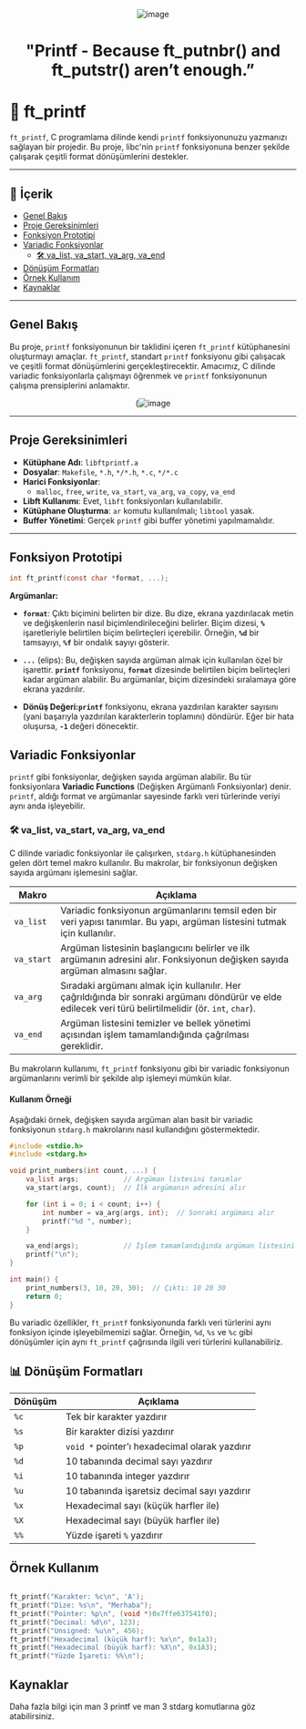 <div align="center">

![image](https://github.com/user-attachments/assets/7767d343-54d3-429b-93be-9f2194904876)

# "Printf - Because ft_putnbr() and ft_putstr() aren’t enough.”

</div>

# 🌟 ft_printf

`ft_printf`, C programlama dilinde kendi `printf` fonksiyonunuzu yazmanızı sağlayan bir projedir. Bu proje, libc'nin `printf` fonksiyonuna benzer şekilde çalışarak çeşitli format dönüşümlerini destekler.

---

## 📜 İçerik
- [Genel Bakış](#genel-bakış)
- [Proje Gereksinimleri](#proje-gereksinimleri)
- [Fonksiyon Prototipi](#fonksiyon-prototipi)
- [Variadic Fonksiyonlar](#variadic-fonksiyonlar)
    - [🛠 va_list, va_start, va_arg, va_end](#va_list-va_start-va_arg-va_end)
- [Dönüşüm Formatları](#dönüşüm-formatları)
- [Örnek Kullanım](#örnek-kullanım)
- [Kaynaklar](#kaynaklar)

---

## Genel Bakış

  Bu proje, `printf` fonksiyonunun bir taklidini içeren `ft_printf` kütüphanesini oluşturmayı amaçlar. `ft_printf`, standart `printf` fonksiyonu gibi çalışacak ve çeşitli format dönüşümlerini gerçekleştirecektir. Amacımız, C dilinde variadic fonksiyonlarla çalışmayı öğrenmek ve `printf` fonksiyonunun çalışma prensiplerini anlamaktır.


<div align="center">

(![image](https://github.com/user-attachments/assets/b37e5f1b-5a98-4b8c-ac08-6b6f2b50ab37)

</div>

---

## Proje Gereksinimleri

  - **Kütüphane Adı**: `libftprintf.a`
  - **Dosyalar**: `Makefile`, `*.h`, `*/*.h`, `*.c`, `*/*.c`
  - **Harici Fonksiyonlar**: 
    - `malloc`, `free`, `write`, `va_start`, `va_arg`, `va_copy`, `va_end`
  - **Libft Kullanımı**: Evet, `libft` fonksiyonları kullanılabilir.
  - **Kütüphane Oluşturma**: `ar` komutu kullanılmalı; `libtool` yasak.
  - **Buffer Yönetimi**: Gerçek `printf` gibi buffer yönetimi yapılmamalıdır.
    
---

## Fonksiyon Prototipi

```c
int ft_printf(const char *format, ...);
```

**Argümanlar:**

  -  **`format`**: Çıktı biçimini belirten bir dize. Bu dize, ekrana yazdırılacak metin ve değişkenlerin nasıl biçimlendirileceğini belirler. Biçim dizesi, **`%`** işaretleriyle belirtilen biçim belirteçleri içerebilir. Örneğin, **`%d`** bir tamsayıyı, **`%f`** bir ondalık sayıyı gösterir.
  
  - **`...`** (elips): Bu, değişken sayıda argüman almak için kullanılan özel bir işarettir. **`printf`** fonksiyonu, **`format`** dizesinde belirtilen biçim belirteçleri kadar argüman alabilir. Bu argümanlar, biçim dizesindeki sıralamaya göre ekrana yazdırılır.
  
  - **Dönüş Değeri:`printf`** fonksiyonu, ekrana yazdırılan karakter sayısını (yani başarıyla yazdırılan karakterlerin toplamını) döndürür. Eğer bir hata oluşursa, **`-1`** değeri dönecektir.


## Variadic Fonksiyonlar

`printf` gibi fonksiyonlar, değişken sayıda argüman alabilir. Bu tür fonksiyonlara **Variadic Functions** (Değişken Argümanlı Fonksiyonlar) denir. `printf`, aldığı format ve argümanlar sayesinde farklı veri türlerinde veriyi aynı anda işleyebilir.

### 🛠 va_list, va_start, va_arg, va_end

C dilinde variadic fonksiyonlar ile çalışırken, `stdarg.h` kütüphanesinden gelen dört temel makro kullanılır. Bu makrolar, bir fonksiyonun değişken sayıda argümanı işlemesini sağlar.

| **Makro**   | **Açıklama**                                                                                                                                             |
|-------------|----------------------------------------------------------------------------------------------------------------------------------------------------------|
| `va_list`   | Variadic fonksiyonun argümanlarını temsil eden bir veri yapısı tanımlar. Bu yapı, argüman listesini tutmak için kullanılır.                              |
| `va_start`  | Argüman listesinin başlangıcını belirler ve ilk argümanın adresini alır. Fonksiyonun değişken sayıda argüman almasını sağlar.                            |
| `va_arg`    | Sıradaki argümanı almak için kullanılır. Her çağrıldığında bir sonraki argümanı döndürür ve elde edilecek veri türü belirtilmelidir (ör. `int`, `char`). |
| `va_end`    | Argüman listesini temizler ve bellek yönetimi açısından işlem tamamlandığında çağrılması gereklidir.                                                     |

Bu makroların kullanımı, `ft_printf` fonksiyonu gibi bir variadic fonksiyonun argümanlarını verimli bir şekilde alıp işlemeyi mümkün kılar.

#### Kullanım Örneği

Aşağıdaki örnek, değişken sayıda argüman alan basit bir variadic fonksiyonun `stdarg.h` makrolarını nasıl kullandığını göstermektedir.

```c
#include <stdio.h>
#include <stdarg.h>

void print_numbers(int count, ...) {
    va_list args;           // Argüman listesini tanımlar
    va_start(args, count);  // İlk argümanın adresini alır

    for (int i = 0; i < count; i++) {
        int number = va_arg(args, int);  // Sonraki argümanı alır
        printf("%d ", number);
    }

    va_end(args);           // İşlem tamamlandığında argüman listesini temizler
    printf("\n");
}

int main() {
    print_numbers(3, 10, 20, 30);  // Çıktı: 10 20 30
    return 0;
}
```
Bu variadic özellikler, `ft_printf` fonksiyonunda farklı veri türlerini aynı fonksiyon içinde işleyebilmemizi sağlar. Örneğin, `%d`, `%s` ve `%c` gibi dönüşümler için aynı `ft_printf` çağrısında ilgili veri türlerini kullanabiliriz.


## 📊 Dönüşüm Formatları

| **Dönüşüm** | **Açıklama**                                           |
|-------------|--------------------------------------------------------|
| `%c`        | Tek bir karakter yazdırır                              |
| `%s`        | Bir karakter dizisi yazdırır                           |
| `%p`        | `void *` pointer’ı hexadecimal olarak yazdırır         |
| `%d`        | 10 tabanında decimal sayı yazdırır                     |
| `%i`        | 10 tabanında integer yazdırır                          |
| `%u`        | 10 tabanında işaretsiz decimal sayı yazdırır           |
| `%x`        | Hexadecimal sayı (küçük harfler ile)                   |
| `%X`        | Hexadecimal sayı (büyük harfler ile)                   |
| `%%`        | Yüzde işareti `%` yazdırır                             |

## Örnek Kullanım

```c

ft_printf("Karakter: %c\n", 'A');
ft_printf("Dize: %s\n", "Merhaba");
ft_printf("Pointer: %p\n", (void *)0x7ffe637541f0);
ft_printf("Decimal: %d\n", 123);
ft_printf("Unsigned: %u\n", 456);
ft_printf("Hexadecimal (küçük harf): %x\n", 0x1a3);
ft_printf("Hexadecimal (büyük harf): %X\n", 0x1A3);
ft_printf("Yüzde İşareti: %%\n");

````

## Kaynaklar

Daha fazla bilgi için man 3 printf ve man 3 stdarg komutlarına göz atabilirsiniz.
